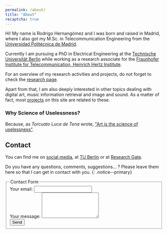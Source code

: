 ```yaml
---
permalink: /about/
title: "About"
recaptcha: true
---
```


Hi! My name is Rodrigo Hernangómez and
I was born and raised in Madrid, where I also got my M.Sc.
in Telecommunication Engineering from the
[Universidad Politécnica de Madrid](http://www.upm.es/internacional).

Currently I am pursuing a PhD in Electrical Engineering at the
[Technische Universität Berlin](https://www.tu-berlin.de/menue/home/parameter/en/)
while working as a research associate for the
[Fraunhofer Institute for Telecommunication, Heinrich Hertz Institute](https://www.hhi.fraunhofer.de/).

For an overview of my research activities and projects, do not forget to check the
[research page](../research).

Apart from that, I am also deeply interested in other topics
dealing with digital art, music information retrieval and
image and sound. As a matter of fact, most
[projects](../projects)
on this site are related to these.

### Why Science of Uselessness?

Because, as _Torcuato Luca de Tena_ wrote,
["Art is the science of uselessness"](../science-of-uselessness).

## Contact

You can find me on
[social media](#footer),
at [TU Berlin](https://www.netit.tu-berlin.de/menue/team/extern/hernangomez/)
or at
[Research Gate](https://www.researchgate.net/profile/Rodrigo_Hernangomez).


<i class="fas fa-info-circle"></i> Do you have any questions, comments, suggestions... ? Please leave them here so that I can get in contact with you.
{: .notice--primary}

<form
  action="https://formspree.io/mrgaproo"
  method="POST"
>
  <fieldset>
  <div class="g-recaptcha" data-sitekey="{{site.reCaptcha.siteKey}}">
  </div> 
  <legend>Contact Form</legend>
  <label>
    Your email:
    <input type="text" name="_replyto">
  </label><br>
  <label>
    Your message:
    <textarea name="message" rows="5"></textarea>
  </label><br>
  <button type="submit" class="btn btn--primary">Send</button>
  </fieldset>
</form>
